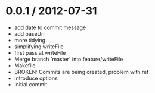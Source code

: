 
0.0.1 / 2012-07-31 
==================

  * add date to commit message
  * add baseUrl
  * more tidying
  * simplifying writeFile
  * first pass at writeFile
  * Merge branch 'master' into feature/writeFile
  * Makefile
  * BROKEN: Commits are being created, problem with ref
  * introduce options
  * Initial commit
